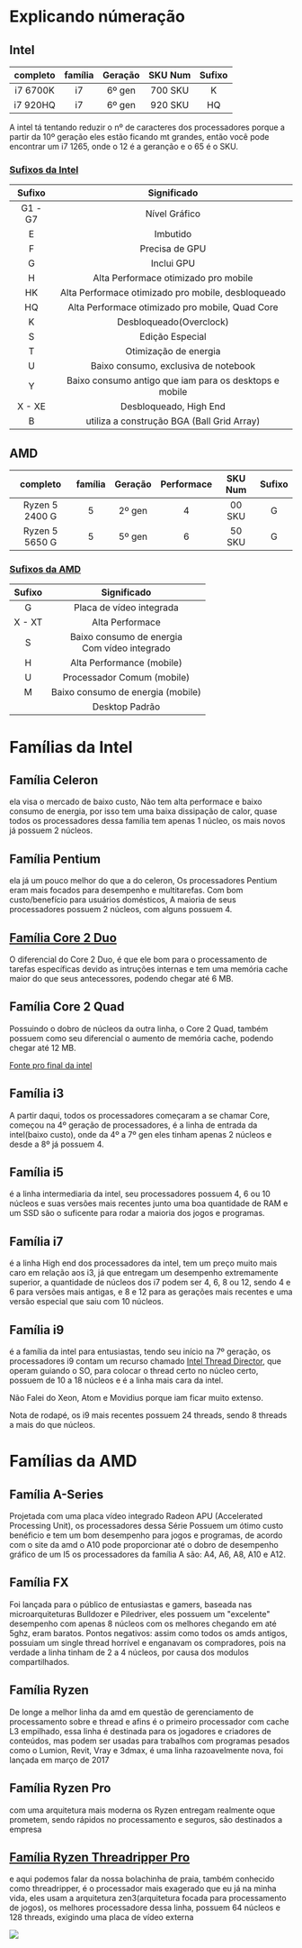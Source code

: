 # Explicando númeração

## Intel
| completo | família | Geração | SKU Num | Sufixo |
|:--------:|:-------:|:-------:|:-------:|:------:|
|i7 6700K| i7 | 6º gen | 700 SKU | K |
|i7 920HQ| i7 | 6º gen | 920 SKU | HQ |

A intel tá tentando reduzir o nº de caracteres dos processadores porque a partir da 10º geração eles estão ficando mt grandes, então você pode encontrar um i7 1265, onde o 12 é a geranção e o 65 é o SKU.

### [Sufixos da Intel](https://www.intel.com.br/content/www/br/pt/processors/processor-numbers.html)
| Sufixo | Significado |
|:------:|:-----------:|
| G1 - G7 | Nível Gráfico |
| E | Imbutido |
| F | Precisa de GPU |
| G | Inclui GPU |
| H | Alta Performace otimizado pro mobile |
| HK | Alta Performace otimizado pro mobile, desbloqueado |
| HQ | Alta Performace otimizado pro mobile, Quad Core |
| K | Desbloqueado(Overclock) |
| S | Edição Especial |
| T | Otimização de energia |
| U | Baixo consumo, exclusiva de notebook |
| Y | Baixo consumo antigo que iam para os desktops e mobile |
| X - XE | Desbloqueado, High End |
| B | utiliza a construção BGA (Ball Grid Array) |

## AMD
| completo | família | Geração | Performace | SKU Num | Sufixo |
|:--------:|:-------:|:-------:|:----------:|:-------:|:------:|
|Ryzen 5 2400 G| 5 | 2º gen | 4 | 00 SKU | G |
|Ryzen 5 5650 G| 5 | 5º gen | 6 | 50 SKU | G |

### [Sufixos da AMD](https://gpjinformatica.wordpress.com/2019/08/26/como-identificar-os-processadores-amd-ryzen/)
| Sufixo | Significado |
|:------:|:-----------:|
| G | Placa de vídeo integrada |
| X - XT | Alta Performace |
| S | Baixo consumo de energia<br> Com vídeo integrado |
| H | Alta Performance (mobile) |
| U |Processador Comum (mobile)  |
| M | Baixo consumo de energia (mobile) |
|  | Desktop Padrão |

# **Famílias da Intel**

## Família Celeron
ela visa o mercado de baixo custo, Não tem alta performace e baixo consumo de energia, por isso tem uma baixa dissipação de calor, quase todos os processadores dessa família tem apenas 1 núcleo, os mais novos já possuem 2 núcleos.

## Família Pentium
ela já um pouco melhor do que a do celeron, Os processadores Pentium eram mais focados para desempenho e multitarefas. Com bom custo/benefício para usuários domésticos, A maioria de seus processadores possuem 2 núcleos, com alguns possuem 4.

## [Família Core 2 Duo](https://www.intel.com.br/content/www/br/pt/support/articles/000007500/processors/intel-core-processors.html)
O diferencial do Core 2 Duo, é que ele bom para o processamento de tarefas específicas devido as intruções internas e tem uma memória cache maior do que seus antecessores, podendo chegar até 6 MB.

## Família Core 2 Quad
Possuindo o dobro de núcleos da outra linha, o Core 2 Quad, também possuem como seu diferencial o aumento de memória cache, podendo chegar até 12 MB.

[Fonte pro final da intel](https://www.intel.com.br/content/www/br/pt/support/articles/000005505/processors.html)

## Família i3
A partir daqui, todos os processadores começaram a se chamar Core, começou na 4º geração de processadores, é a linha de entrada da intel(baixo custo), onde da 4º a 7º gen eles tinham apenas 2 núcleos e desde a 8º já possuem 4.

## Família i5
é a linha intermediaria da intel, seu processadores possuem 4, 6 ou 10 núcleos e suas versões mais recentes junto uma boa quantidade de RAM e um SSD são o suficente para rodar a maioria dos jogos e programas.

## Família i7
é a linha High end dos processadores da intel, tem um preço muito mais caro em relação aos i3, já que entregam um desempenho extremamente superior, a quantidade de núcleos dos i7 podem ser 4, 6, 8 ou 12, sendo 4 e 6 para versões mais antigas, e 8 e 12 para as gerações mais recentes e uma versão especial que saiu com 10 núcleos.

## Família i9
é a família da intel para entusiastas, tendo seu início na 7º geração, os processadores i9 contam um recurso chamado [Intel Thread Director](https://www.youtube.com/watch?v=h4ENatPLsro), que operam guiando o SO, para colocar o thread certo no núcleo certo, possuem de 10 a 18 núcleos e é a linha mais cara da intel.

Não Falei do Xeon, Atom e Movidius porque iam ficar muito extenso.

Nota de rodapé, os i9 mais recentes possuem 24 threads, sendo 8 threads a mais do que núcleos.

# **Famílias da AMD**

## Família A-Series
Projetada com uma placa vídeo integrado Radeon APU (Accelerated Processing Unit), os processadores dessa Série Possuem um ótimo custo benéficio e tem um bom desempenho para jogos e programas, de acordo com o site da amd o A10 pode proporcionar até o dobro de desempenho gráfico de um I5
os processadores da família A são: A4, A6, A8, A10 e A12.

## Família FX
Foi lançada para o público de entusiastas e gamers, baseada nas microarquiteturas Bulldozer e Piledriver, eles possuem um "excelente" desempenho com apenas 8 núcleos com os melhores chegando em até 5ghz, eram baratos.
Pontos negativos: assim como todos os amds antigos, possuiam um single thread horrível e enganavam os compradores, pois na verdade a linha tinham de 2 a 4 núcleos, por causa dos modulos compartilhados.

## Família Ryzen
De longe a melhor linha da amd em questão de gerenciamento de processamento sobre e thread e afins é o primeiro processador com cache L3 empilhado, essa linha é destinada para os jogadores e criadores de conteúdos, mas podem ser usadas para trabalhos com programas pesados como o Lumion, Revit, Vray e 3dmax, é uma linha razoavelmente nova, foi lançada em março de 2017

## Família Ryzen Pro
com uma arquitetura mais moderna os Ryzen entregam realmente oque prometem, sendo rápidos no processamento e seguros, são destinados a empresa

## [Família Ryzen Threadripper Pro](https://www.amd.com/pt/processors/ryzen-threadripper-pro)
e aqui podemos falar da nossa bolachinha de praia, também conhecido como threadripper, é o processador mais exagerado que eu já na minha vida, eles usam a arquitetura zen3(arquitetura focada para processamento de jogos), os melhores processadore dessa linha, possuem 64 núcleos e 128 threads, exigindo uma placa de vídeo externa

<img src="https://i.imgur.com/sRr37fH.png">

# 
